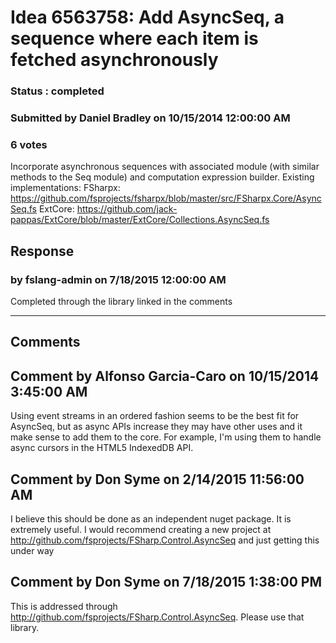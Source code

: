 # Idea 6563758: Add AsyncSeq, a sequence where each item is fetched asynchronously #

### Status : completed

### Submitted by Daniel Bradley on 10/15/2014 12:00:00 AM

### 6 votes

Incorporate asynchronous sequences with associated module (with similar methods to the Seq module) and computation expression builder.
Existing implementations:
FSharpx: https://github.com/fsprojects/fsharpx/blob/master/src/FSharpx.Core/AsyncSeq.fs
ExtCore: https://github.com/jack-pappas/ExtCore/blob/master/ExtCore/Collections.AsyncSeq.fs



## Response 
### by fslang-admin on 7/18/2015 12:00:00 AM

Completed through the library linked in the comments

------------------------
## Comments


## Comment by Alfonso Garcia-Caro on 10/15/2014 3:45:00 AM
Using event streams in an ordered fashion seems to be the best fit for AsyncSeq, but as async APIs increase they may have other uses and it make sense to add them to the core. For example, I'm using them to handle async cursors in the HTML5 IndexedDB API.


## Comment by Don Syme on 2/14/2015 11:56:00 AM
I believe this should be done as an independent nuget package. It is extremely useful.
I would recommend creating a new project at http://github.com/fsprojects/FSharp.Control.AsyncSeq and just getting this under way


## Comment by Don Syme on 7/18/2015 1:38:00 PM
This is addressed through http://github.com/fsprojects/FSharp.Control.AsyncSeq. Please use that library.

